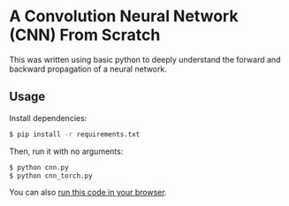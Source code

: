 # A Convolution Neural Network (CNN) From Scratch
This was written using basic python to deeply understand the forward and backward propagation of a neural network.

## Usage

Install dependencies:

```bash
$ pip install -r requirements.txt
```

Then, run it with no arguments:

```bash
$ python cnn.py
$ python cnn_torch.py
```

You can also [run this code in your browser](https://repl.it/@vzhou842/A-CNN-from-scratch-Part-2).

